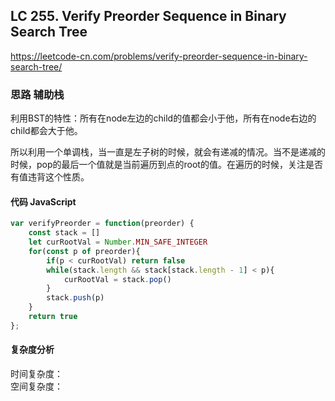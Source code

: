 ## LC 255. Verify Preorder Sequence in Binary Search Tree
https://leetcode-cn.com/problems/verify-preorder-sequence-in-binary-search-tree/


### 思路 辅助栈
利用BST的特性：所有在node左边的child的值都会小于他，所有在node右边的child都会大于他。

所以利用一个单调栈，当一直是左子树的时候，就会有递减的情况。当不是递减的时候，pop的最后一个值就是当前遍历到点的root的值。在遍历的时候，关注是否有值违背这个性质。
#### 代码 JavaScript

```JavaScript
var verifyPreorder = function(preorder) {
    const stack = []
    let curRootVal = Number.MIN_SAFE_INTEGER
    for(const p of preorder){
        if(p < curRootVal) return false
        while(stack.length && stack[stack.length - 1] < p){
            curRootVal = stack.pop()
        }
        stack.push(p)
    }
    return true
};

```

#### 复杂度分析
时间复杂度： </br>
空间复杂度：